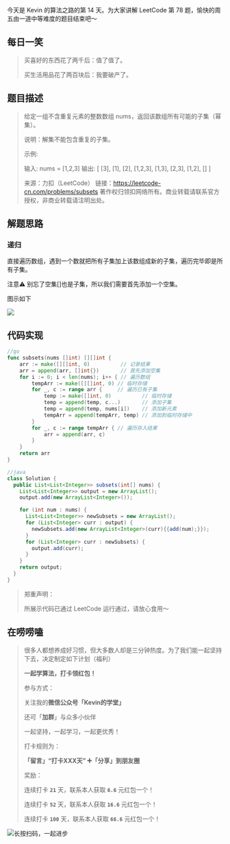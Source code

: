 今天是 Kevin 的算法之路的第 14 天。为大家讲解 LeetCode 第 78 题，愉快的周五由一道中等难度的题目结束吧～



## 每日一笑

> 买喜好的东西花了两千后：值了值了。
>
> 买生活用品花了两百块后：我要破产了。



## 题目描述

> 给定一组不含重复元素的整数数组 nums，返回该数组所有可能的子集（幂集）。
>
> 说明：解集不能包含重复的子集。
>
> 示例:
>
> 输入: nums = [1,2,3]
> 输出:
> [
>   [3],
>   [1],
>   [2],
>   [1,2,3],
>   [1,3],
>   [2,3],
>   [1,2],
>   []
> ]
>
> 来源：力扣（LeetCode）
> 链接：https://leetcode-cn.com/problems/subsets
> 著作权归领扣网络所有。商业转载请联系官方授权，非商业转载请注明出处。



## 解题思路

### 递归

直接遍历数组，遇到一个数就把所有子集加上该数组成新的子集，遍历完毕即是所有子集。

注意⚠️ 别忘了空集[]也是子集，所以我们需要首先添加一个空集。

图示如下



![](http://goleetcode.ifree258.top/007801.png)





## 代码实现

```go
//go
func subsets(nums []int) [][]int {
	arr := make([][]int, 0)          // 记录结果
	arr = append(arr, []int{})       // 首先添加空集
	for i := 0; i < len(nums); i++ { // 遍历数组
		tempArr := make([][]int, 0) // 临时存储
		for _, c := range arr {     // 遍历已有子集
			temp := make([]int, 0)          // 临时存储
			temp = append(temp, c...)       // 添加子集
			temp = append(temp, nums[i])    // 添加新元素
			tempArr = append(tempArr, temp) // 添加到临时存储中
		}
		for _, c := range tempArr { // 遍历存入结果
			arr = append(arr, c)
		}
	}
	return arr
}
```

```java
//java
class Solution {
  public List<List<Integer>> subsets(int[] nums) {
    List<List<Integer>> output = new ArrayList();
    output.add(new ArrayList<Integer>());

    for (int num : nums) {
      List<List<Integer>> newSubsets = new ArrayList();
      for (List<Integer> curr : output) {
        newSubsets.add(new ArrayList<Integer>(curr){{add(num);}});
      }
      for (List<Integer> curr : newSubsets) {
        output.add(curr);
      }
    }
    return output;
  }
}
```



> 郑重声明：
>
> 所展示代码已通过 LeetCode 运行通过，请放心食用～



## 在唠唠嗑

> 很多人都想养成好习惯，但大多数人却是三分钟热度。为了我们能一起坚持下去，决定制定如下计划（福利）
>
> **一起学算法，打卡领红包！**
>
> 参与方式：
>
> 关注我的**微信公众号「Kevin的学堂」**
>
> 还可「**加群**」与众多小伙伴
>
> 一起坚持，一起学习，一起更优秀！
>
> 打卡规则为：
>
> **「留言」“打卡XXX天” ➕「分享」到朋友圈**
>
> 奖励：
>
> 连续打卡 **`21`** 天，联系本人获取 **`6.6`** 元红包一个！
>
> 连续打卡 **`52`** 天，联系本人获取 **`16.6`** 元红包一个！
>
> 连续打卡 **`100`** 天，联系本人获取 **`66.6`** 元红包一个！



![长按扫码，一起进步](http://wesub.ifree258.top/wesubQRCode-2.png)